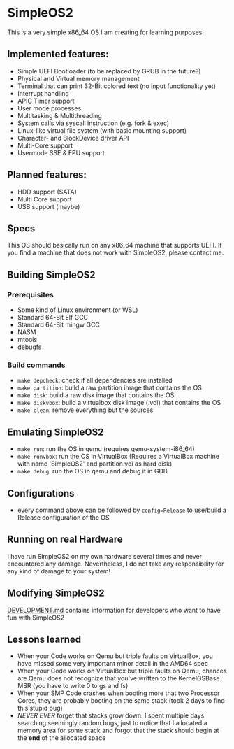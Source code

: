 # SimpleOS2

This is a very simple x86_64 OS I am creating for learning purposes.

## Implemented features:
- Simple UEFI Bootloader (to be replaced by GRUB in the future?)
- Physical and Virtual memory management
- Terminal that can print 32-Bit colored text (no input functionality yet)
- Interrupt handling
- APIC Timer support
- User mode processes
- Multitasking & Multithreading
- System calls via syscall instruction (e.g. fork & exec)
- Linux-like virtual file system (with basic mounting support)
- Character- and BlockDevice driver API
- Multi-Core support
- Usermode SSE & FPU support

## Planned features:
- HDD support (SATA)
- Multi Core support
- USB support (maybe)

## Specs
This OS should basically run on any x86_64 machine that supports UEFI. If you find a machine that does not work with SimpleOS2, please contact me.

## Building SimpleOS2
### Prerequisites
- Some kind of Linux environment (or WSL)
- Standard 64-Bit Elf GCC
- Standard 64-Bit mingw GCC
- NASM
- mtools
- debugfs
### Build commands
- ``make depcheck``:            check if all dependencies are installed
- ``make partition``:           build a raw partition image that contains the OS
- ``make disk``:                build a raw disk image that contains the OS
- ``make diskvbox``:            build a virtualbox disk image (.vdi) that contains the OS
- ``make clean``:               remove everything but the sources

## Emulating SimpleOS2
- ``make run``:                 run the OS in qemu (requires qemu-system-i86_64)
- ``make runvbox``:             run the OS in VirtualBox (Requires a VirtualBox machine with name 'SimpleOS2' and partition.vdi as hard disk)
- ``make debug``:               run the OS in qemu and debug it in GDB

## Configurations
- every command above can be followed by ``config=Release`` to use/build a Release configuration of the OS

## Running on real Hardware
I have run SimpleOS2 on my own hardware several times and never encountered any damage. Nevertheless, I do not take any responsibility for any kind of damage to your system!

## Modifying SimpleOS2
[DEVELOPMENT.md](DEVELOPMENT.md) contains information for developers who want to have fun with SimpleOS2

## Lessons learned
- When your Code works on Qemu but triple faults on VirtualBox, you have missed some very important minor detail in the AMD64 spec
- When your Code works on VirtualBox but triple faults on Qemu, chances are Qemu does not recognize that you've written to the KernelGSBase MSR (you have to write 0 to gs and fs)
- When your SMP Code crashes when booting more that two Processor Cores, they are probably booting on the same stack (took 2 days to find this stupid bug)
- *NEVER* *EVER* forget that stacks grow down. I spent multiple days searching seemingly random bugs, just to notice that I allocated a memory area for some stack and forgot that the stack should begin at the **end** of the allocated space
